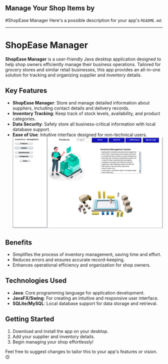 ## Manage Your Shop Items by
#ShopEase Manager
Here's a possible description for your app's `README.md`:

---

#  ShopEase Manager

**ShopEase Manager** is a user-friendly Java desktop application designed to help shop owners efficiently manage their business operations. Tailored for grocery stores and similar retail businesses, this app provides an all-in-one solution for tracking and organizing supplier and inventory details.  

## Key Features  
- **ShopEase Manager**: Store and manage detailed information about suppliers, including contact details and delivery records.  
- **Inventory Tracking**: Keep track of stock levels, availability, and product categories.  
- **Data Security**: Safely store all business-critical information with local database support.  
- **Ease of Use**: Intuitive interface designed for non-technical users.  
![GitHub log](/home.png)   


## Benefits  
- Simplifies the process of inventory management, saving time and effort.  
- Reduces errors and ensures accurate record-keeping.  
- Enhances operational efficiency and organization for shop owners.  

## Technologies Used  
- **Java**: Core programming language for application development.  
- **JavaFX/Swing**: For creating an intuitive and responsive user interface.  
- **SQLite/MySQL**: Local database support for data storage and retrieval.  

## Getting Started  
1. Download and install the app on your desktop.  
2. Add your supplier and inventory details.  
3. Begin managing your shop effortlessly!  

Feel free to suggest changes to tailor this to your app's features or vision. 😊